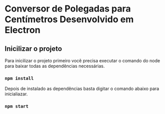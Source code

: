 # Conversor de Polegadas para Centímetros Desenvolvido em Electron

## Inicilizar o projeto

Para inicilizar o projeto primeiro você precisa executar o comando do node para baixar todas as dependências necessárias.

 ### `npm install`
 
Depois de instalado as dependências basta digitar o comando abaixo para inicialiazar.

### `npm start`

